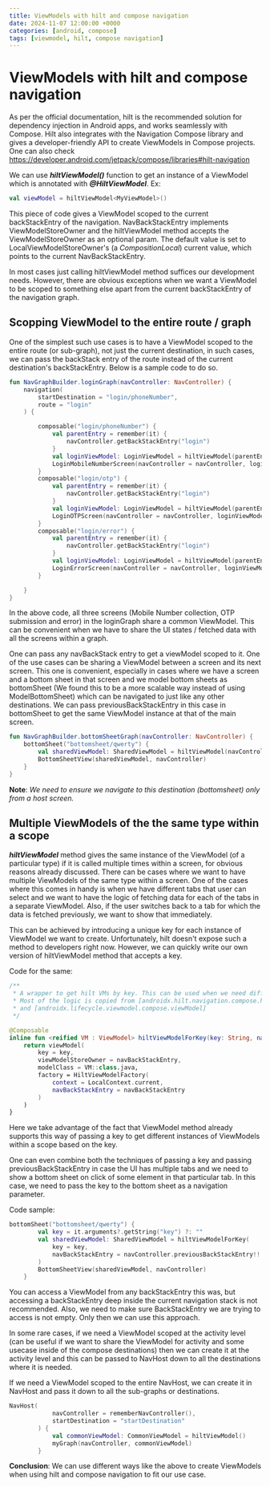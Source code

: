 ```yaml
---
title: ViewModels with hilt and compose navigation
date: 2024-11-07 12:00:00 +0000
categories: [android, compose]
tags: [viewmodel, hilt, compose navigation]
---
```


# ViewModels with hilt and compose navigation

As per the official documentation, hilt is the recommended solution for dependency injection in Android apps, and works seamlessly with Compose. Hilt also integrates with the Navigation Compose library and gives a developer-friendly API to create ViewModels in Compose projects. One can also check https://developer.android.com/jetpack/compose/libraries#hilt-navigation

We can use ***hiltViewModel()*** function to get an instance of a ViewModel which is annotated with ***@HiltViewModel***. Ex:

```kotlin
val viewModel = hiltViewModel<MyViewModel>()
```

This piece of code gives a ViewModel scoped to the current backStackEntry of the navigation. NavBackStackEntry implements ViewModelStoreOwner and the hiltViewModel method accepts the ViewModelStoreOwner as an optional param. The default value is set to LocalViewModelStoreOwner's (a *CompositionLocal*) current value, which points to the current NavBackStackEntry.

In most cases just calling hiltViewModel method suffices our development needs. However, there are obvious exceptions when we want a ViewModel to be scoped to something else apart from the current backStackEntry of the navigation graph.


## Scopping ViewModel to the entire route / graph


One of the simplest such use cases is to have a ViewModel scoped to the entire route (or sub-graph), not just the current destination, in such cases, we can pass the backStack entry of the route instead of the current destination's backStackEntry. Below is a sample code to do so.

```kotlin
fun NavGraphBuilder.loginGraph(navController: NavController) {
    navigation(
        startDestination = "login/phoneNumber",
        route = "login"
    ) {

        composable("login/phoneNumber") {
            val parentEntry = remember(it) {
                navController.getBackStackEntry("login")
            }
            val loginViewModel: LoginViewModel = hiltViewModel(parentEntry)
            LoginMobileNumberScreen(navController = navController, loginViewModel)
        }
        composable("login/otp") {
            val parentEntry = remember(it) {
                navController.getBackStackEntry("login")
            }
            val loginViewModel: LoginViewModel = hiltViewModel(parentEntry)
            LoginOTPScreen(navController = navController, loginViewModel)
        }
        composable("login/error") {
            val parentEntry = remember(it) {
                navController.getBackStackEntry("login")
            }
            val loginViewModel: LoginViewModel = hiltViewModel(parentEntry)
            LoginErrorScreen(navController = navController, loginViewModel = loginViewModel)
        }

    }
}
```

In the above code, all three screens (Mobile Number collection, OTP submission and error) in the loginGraph share a common ViewModel. This can be convenient when we have to share the UI states / fetched data with all the screens within a graph.

One can pass any navBackStack entry to get a viewModel scoped to it. One of the use cases can be sharing a ViewModel between a screen and its next screen. This one is convenient, especially in cases where we have a screen and a bottom sheet in that screen and we model bottom sheets as bottomSheet (We found this to be a more scalable way instead of using ModelBottomSheet) which can be navigated to just like any other destinations. We can pass previousBackStackEntry in this case in bottomSheet to get the same ViewModel instance at that of the main screen.

```kotlin
fun NavGraphBuilder.bottomSheetGraph(navController: NavController) {
    bottomSheet("bottomsheet/qwerty") {
        val sharedViewModel: SharedViewModel = hiltViewModel(navController.previousBackStackEntry!!)
        BottomSheetView(sharedViewModel, navController)
    }
}
```


**Note**: *We need to ensure we navigate to this destination (bottomsheet) only from a host screen.*

## Multiple ViewModels of the the same type within a scope

***hiltViewModel*** method gives the same instance of the ViewModel (of a particular type) if it is called multiple times within a screen, for obvious reasons already discussed. There can be cases where we want to have multiple ViewModels of the same type within a screen. One of the cases where this comes in handy is when we have different tabs that user can select and we want to have the logic of fetching data for each of the tabs in a separate ViewModel. Also, if the user switches back to a tab for which the data is fetched previously, we want to show that immediately.

This can be achieved by introducing a unique key for each instance of ViewModel we want to create. Unfortunately, hilt doesn't expose such a method to developers right now. However, we can quickly write our own version of hiltViewModel method that accepts a key.

Code for the same:
```kotlin
/**
 * A wrapper to get hilt VMs by key. This can be used when we need different instance of the same ViewModel within the same NavBackStackEntry
 * Most of the logic is copied from [androidx.hilt.navigation.compose.hiltViewModel]
 * and [androidx.lifecycle.viewmodel.compose.viewModel]
 */

@Composable
inline fun <reified VM : ViewModel> hiltViewModelForKey(key: String, navBackStackEntry: NavBackStackEntry): VM {
    return viewModel(
        key = key,
        viewModelStoreOwner = navBackStackEntry,
        modelClass = VM::class.java,
        factory = HiltViewModelFactory(
            context = LocalContext.current,
            navBackStackEntry = navBackStackEntry
        )
    )
}
```

Here we take advantage of the fact that ViewModel method already supports this way of passing a key to get different instances of ViewModels within a scope based on the key.

One can even combine both the techniques of passing a key and passing previousBackStackEntry in case the UI has multiple tabs and we need to show a bottom sheet on click of some element in that particular tab. In this case, we need to pass the key to the bottom sheet as a navigation parameter.

Code sample:
```kotlin
bottomSheet("bottomsheet/qwerty") {
        val key = it.arguments?.getString("key") ?: ""
        val sharedViewModel: SharedViewModel = hiltViewModelForKey(
            key = key,
            navBackStackEntry = navController.previousBackStackEntry!!
        )
        BottomSheetView(sharedViewModel, navController)
    }
```
You can access a ViewModel from any backStackEntry this was, but accessing a backStackEntry deep inside the current navigation stack is not recommended. Also, we need to make sure BackStackEntry we are trying to access is not empty. Only then we can use this approach.

In some rare cases, if we need a ViewModel scoped at the activity level (can be useful if we want to share the ViewModel for activity and some usecase inside of the compose destinations) then we can create it at the activity level and this can be passed to NavHost down to all the destinations where it is needed.

If we need a ViewModel scoped to the entire NavHost, we can create it in NavHost and pass it down to all the sub-graphs or destinations.

```kotlin
NavHost(
            navController = rememberNavController(),
            startDestination = "startDestination"
        ) {
            val commonViewModel: CommonViewModel = hiltViewModel()
            myGraph(navController, commonViewModel)
        }
```

**Conclusion**: We can use different ways like the above to create ViewModels when using hilt and compose navigation to fit our use case.